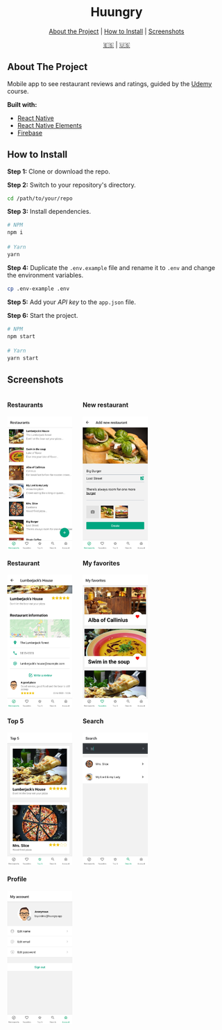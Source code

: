 <div align="center">

# Huungry

[About the Project](#about-the-project) | [How to Install](#how-to-install) | [Screenshots](#screenshots)

[:es:](README-ES.md) | [:us:](README.md)

</div>

## About The Project

Mobile app to see restaurant reviews and ratings, guided by the [Udemy](https://www.udemy.com/course/react-native-expo-creando-mini-tripadvisor-de-restaurantes/) course.

**Built with:**

- [React Native](https://reactnative.dev/)
- [React Native Elements](https://react-native-elements.github.io/react-native-elements/)
- [Firebase](https://firebase.google.com/)

## How to Install

**Step 1:** Clone or download the repo.

**Step 2:** Switch to your repository's directory.

```bash
cd /path/to/your/repo
```

**Step 3:** Install dependencies.

```bash
# NPM
npm i

# Yarn
yarn
```

**Step 4:** Duplicate the `.env.example` file and rename it to `.env` and change the environment variables.

```bash
cp .env-example .env
```

**Step 5:** Add your _API key_ to the `app.json` file.

**Step 6:** Start the project.

```bash
# NPM
npm start

# Yarn
yarn start
```

## Screenshots

<div style="display: inline-block; margin-right: 20px">
  <h4>Restaurants</h4>
  <img src="./assets/app/restaurants.jpg" alt="Restaurants" style="width: 150px;" />
</div>

<div style="display: inline-block; margin-right: 20px">
  <h4>New restaurant</h4>
  <img src="./assets/app/new-restaurant.jpg" alt="New restaurant" style="width: 150px;" />
</div>

<div style="display: inline-block; margin-right: 20px">
  <h4>Restaurant</h4>
  <img src="./assets/app/restaurant.jpg" alt="Restaurant" style="width: 150px;" />
</div>

<div style="display: inline-block; margin-right: 20px">
  <h4>My favorites</h4>
  <img src="./assets/app/my-favorites.jpg" alt="My favorites" style="width: 150px;" />
</div>

<div style="display: inline-block; margin-right: 20px">
  <h4>Top 5</h4>
  <img src="./assets/app/top-5.jpg" alt="Top 5" style="width: 150px;" />
</div>

<div style="display: inline-block; margin-right: 20px">
  <h4>Search</h4>
  <img src="./assets/app/search.jpg" alt="Search" style="width: 150px;" />
</div>

<div style="display: inline-block; margin-right: 20px">
  <h4>Profile</h4>
  <img src="./assets/app/profile.jpg" alt="Profile" style="width: 150px;" />
</div>
